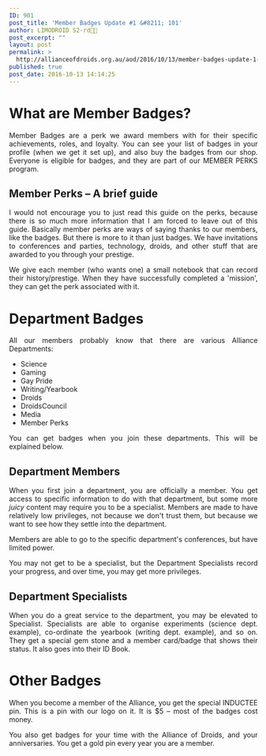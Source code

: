 ```yaml
---
ID: 901
post_title: 'Member Badges Update #1 &#8211; 101'
author: LIMODROID S2-rd🔭🔬
post_excerpt: ""
layout: post
permalink: >
  http://allianceofdroids.org.au/aod/2016/10/13/member-badges-update-1-101/
published: true
post_date: 2016-10-13 14:14:25
---
```

<p style="text-align: justify"><h1>What are Member Badges?
</h1></p><p style="text-align: justify">Member Badges are a perk we award members with for their specific achievements, roles, and loyalty. You can see your list of badges in your profile (when we get it set up), and also buy the badges from our shop. Everyone is eligible for badges, and they are part of our MEMBER PERKS program.
</p><h2>Member Perks – A brief guide
</h2><p style="text-align: justify">I would not encourage you to just read this guide on the perks, because there is so much more information that I am forced to leave out of this guide. Basically member perks are ways of saying thanks to our members, like the badges. But there is more to it than just badges. We have invitations to conferences and parties, technology, droids, and other stuff that are awarded to you through your prestige. 
</p><p style="text-align: justify">We give each member (who wants one) a small notebook that can record their history/prestige. When they have successfully completed a 'mission', they can get the perk associated with it.
</p><p style="text-align: justify"><h1>Department Badges
</h1></p><p style="text-align: justify">All our members probably know that there are various Alliance Departments:
</p><ul><li><div style="text-align: justify">Science
</div></li><li><div style="text-align: justify">Gaming
</div></li><li><div style="text-align: justify">Gay Pride
</div></li><li><div style="text-align: justify">Writing/Yearbook
</div></li><li><div style="text-align: justify">Droids
</div></li><li><div style="text-align: justify">DroidsCouncil
</div></li><li><div style="text-align: justify">Media 
</div></li><li><div style="text-align: justify">Member Perks
</div></li></ul><p style="text-align: justify">You can get badges when you join these departments. This will be explained below.
</p><p style="text-align: justify"><h2>Department Members
</h2></p><p style="text-align: justify">When you first join a department, you are officially a member. You get access to specific information to do with that department, but some more <em>juicy</em> content may require you to be a specialist. Members are made to have relatively low privileges, not because we don't trust them, but because we want to see how they settle into the department.
</p><p style="text-align: justify">Members are able to go to the specific department's conferences, but have limited power. 
</p><p style="text-align: justify">You may not get to be a specialist, but the Department Specialists record your progress, and over time, you may get more privileges.
</p><h2>Department Specialists
</h2><p style="text-align: justify">When you do a great service to the department, you may be elevated to Specialist. Specialists are able to organise experiments (science dept. example), co-ordinate the yearbook (writing dept. example), and so on. They get a special gem stone and a member card/badge that shows their status. It also goes into their ID Book. 
</p><p style="text-align: justify"><h1>Other Badges
</h1></p><p style="text-align: justify">When you become a member of the Alliance, you get the special INDUCTEE pin. This is a pin with our logo on it. It is $5 – most of the badges cost money. 
</p><p style="text-align: justify">You also get badges for your time with the Alliance of Droids, and your anniversaries. You get a gold pin every year you are a member.</p>